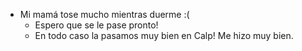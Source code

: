 - Mi mamá tose mucho mientras duerme :(
  - Espero que se le pase pronto!
  - En todo caso la pasamos muy bien en Calp! Me hizo muy bien.

